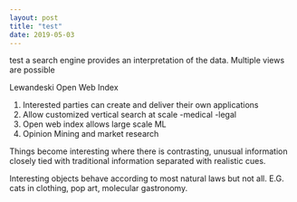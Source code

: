 ```yaml
---
layout: post
title: "test"
date: 2019-05-03
---
```

test
a search engine provides an interpretation of the data. Multiple views are possible

Lewandeski Open Web Index

1. Interested parties can create and deliver their own applications
2. Allow customized vertical search at scale
-medical
-legal
3. Open web index allows large scale ML 
4. Opinion Mining and market research



Things become interesting where there is contrasting, unusual information closely tied with traditional information separated with realistic cues.

Interesting objects behave according to most natural laws but not all. E.G. cats in clothing, pop art, molecular gastronomy.